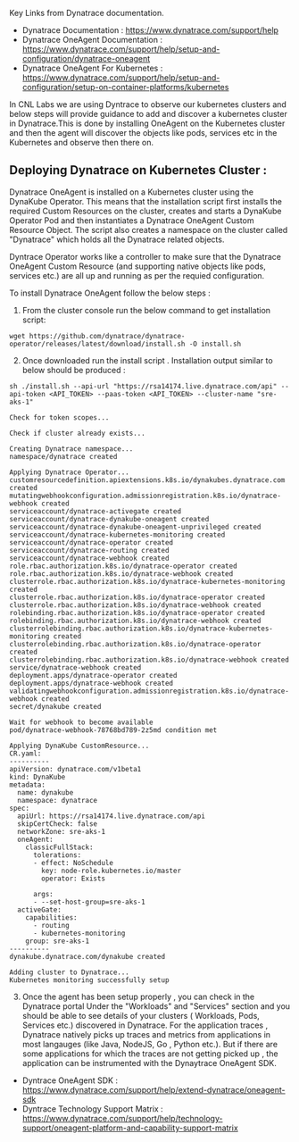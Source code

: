 Key Links from Dynatrace documentation. 
  - Dynatrace Documentation : https://www.dynatrace.com/support/help
  - Dynatrace OneAgent Documentation : https://www.dynatrace.com/support/help/setup-and-configuration/dynatrace-oneagent 
  - Dynatrace OneAgent For Kubernetes : https://www.dynatrace.com/support/help/setup-and-configuration/setup-on-container-platforms/kubernetes 

In CNL Labs we are using Dyntrace to observe our kubernetes clusters and below steps will provide guidance to add and discover a kubernetes cluster in Dynatrace.This is done by installing OneAgent on the Kubernetes cluster and then the agent will discover the objects like pods, services etc in the Kubernetes and observe then there on.

Deploying Dynatrace on Kubernetes Cluster :
---------------------------------------------
Dynatrace OneAgent is installed on a Kubernetes cluster using the DynaKube Operator. This means that the installation script first installs the required Custom Resources on the cluster, creates and starts a DynaKube Operator Pod and then instantiates a Dynatrace OneAgent Custom Resource Object. The script also creates a namespace on the cluster called "Dynatrace" which holds all the Dynatrace related objects.

Dyntrace Operator works like a controller to make sure that the Dynatrace OneAgent Custom Resource (and supporting native objects like pods, services etc.) are all up and running as per the requied configuration. 

To install Dynatrace OneAgent follow the below steps :

1. From the cluster console run the below command to get installation script:
```
wget https://github.com/dynatrace/dynatrace-operator/releases/latest/download/install.sh -O install.sh
```
2. Once downloaded run the install script . Installation output similar to below should be produced :
```
sh ./install.sh --api-url "https://rsa14174.live.dynatrace.com/api" --api-token <API_TOKEN> --paas-token <API_TOKEN> --cluster-name "sre-aks-1"

Check for token scopes...

Check if cluster already exists...

Creating Dynatrace namespace...
namespace/dynatrace created

Applying Dynatrace Operator...
customresourcedefinition.apiextensions.k8s.io/dynakubes.dynatrace.com created
mutatingwebhookconfiguration.admissionregistration.k8s.io/dynatrace-webhook created
serviceaccount/dynatrace-activegate created
serviceaccount/dynatrace-dynakube-oneagent created
serviceaccount/dynatrace-dynakube-oneagent-unprivileged created
serviceaccount/dynatrace-kubernetes-monitoring created
serviceaccount/dynatrace-operator created
serviceaccount/dynatrace-routing created
serviceaccount/dynatrace-webhook created
role.rbac.authorization.k8s.io/dynatrace-operator created
role.rbac.authorization.k8s.io/dynatrace-webhook created
clusterrole.rbac.authorization.k8s.io/dynatrace-kubernetes-monitoring created
clusterrole.rbac.authorization.k8s.io/dynatrace-operator created
clusterrole.rbac.authorization.k8s.io/dynatrace-webhook created
rolebinding.rbac.authorization.k8s.io/dynatrace-operator created
rolebinding.rbac.authorization.k8s.io/dynatrace-webhook created
clusterrolebinding.rbac.authorization.k8s.io/dynatrace-kubernetes-monitoring created
clusterrolebinding.rbac.authorization.k8s.io/dynatrace-operator created
clusterrolebinding.rbac.authorization.k8s.io/dynatrace-webhook created
service/dynatrace-webhook created
deployment.apps/dynatrace-operator created
deployment.apps/dynatrace-webhook created
validatingwebhookconfiguration.admissionregistration.k8s.io/dynatrace-webhook created
secret/dynakube created

Wait for webhook to become available
pod/dynatrace-webhook-78768bd789-2z5md condition met

Applying DynaKube CustomResource...
CR.yaml:
----------
apiVersion: dynatrace.com/v1beta1
kind: DynaKube
metadata:
  name: dynakube
  namespace: dynatrace
spec:
  apiUrl: https://rsa14174.live.dynatrace.com/api
  skipCertCheck: false
  networkZone: sre-aks-1
  oneAgent:
    classicFullStack:
      tolerations:
      - effect: NoSchedule
        key: node-role.kubernetes.io/master
        operator: Exists

      args:
      - --set-host-group=sre-aks-1
  activeGate:
    capabilities:
      - routing
      - kubernetes-monitoring
    group: sre-aks-1
----------
dynakube.dynatrace.com/dynakube created

Adding cluster to Dynatrace...
Kubernetes monitoring successfully setup
```
3. Once the agent has been setup properly , you can check in the Dynatrace portal Under the "Workloads" and "Services" section and you should be able to see details of your clusters ( Workloads, Pods, Services etc.) discovered in Dynatrace. 
For the application traces , Dynatrace natively picks up traces and metrics from applications in most langauges (like Java, NodeJS, Go , Python etc.). But if there are some applications for which the traces are not getting picked up , the application can be instrumented with the Dynaytrace OneAgent SDK. 

  - Dyntrace OneAgent SDK : https://www.dynatrace.com/support/help/extend-dynatrace/oneagent-sdk 
  - Dyntrace Technology Support Matrix : https://www.dynatrace.com/support/help/technology-support/oneagent-platform-and-capability-support-matrix 


